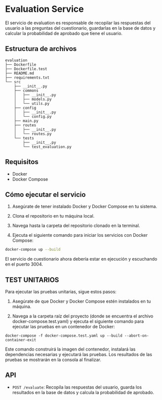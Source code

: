 # Evaluation Service

El servicio de evaluation es responsable de recopilar las respuestas del usuario a las preguntas del cuestionario, guardarlas en la base de datos y calcular la probabilidad de aprobado que tiene el usuario.

## Estructura de archivos

```
evaluation
├── Dockerfile
├── Dockerfile.test
├── README.md
├── requirements.txt
└── src
    ├── __init__.py
    ├── commons
    │   ├── __init__.py
    │   ├── models.py
    │   └── utils.py
    ├── config
    │   ├── __init__.py
    │   └── config.py
    ├── main.py
    ├── routes
    │   ├── __init__.py
    │   └── routes.py
    └── tests
        ├── __init__.py
        └── test_evaluation.py
```

## Requisitos

- Docker
- Docker Compose

## Cómo ejecutar el servicio

1. Asegúrate de tener instalado Docker y Docker Compose en tu sistema.

2. Clona el repositorio en tu máquina local.

3. Navega hasta la carpeta del repositorio clonado en la terminal.

4. Ejecuta el siguiente comando para iniciar los servicios con Docker Compose:

```sh
docker-compose up --build
```
El servicio de cuestionario ahora debería estar en ejecución y escuchando en el puerto 3004.

## TEST UNITARIOS

Para ejecutar las pruebas unitarias, sigue estos pasos:

1. Asegúrate de que Docker y Docker Compose estén instalados en tu máquina.

2. Navega a la carpeta raíz del proyecto (donde se encuentra el archivo docker-compose.test.yaml) y ejecuta el siguiente comando para ejecutar las pruebas en un contenedor de Docker:
```
docker-compose -f docker-compose.test.yaml up --build --abort-on-container-exit
```
Este comando construirá la imagen del contenedor, instalará las dependencias necesarias y ejecutará las pruebas. Los resultados de las pruebas se mostrarán en la consola al finalizar.

## API

- `POST /evaluate`: Recopila las respuestas del usuario, guarda los resultados en la base de datos y calcula la probabilidad de aprobado.

